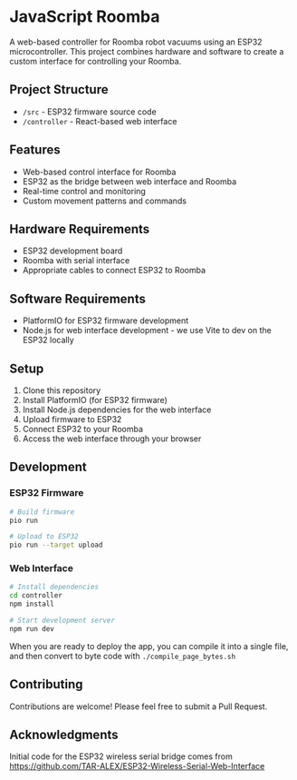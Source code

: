 # JavaScript Roomba

A web-based controller for Roomba robot vacuums using an ESP32 microcontroller. This project combines hardware and software to create a custom interface for controlling your Roomba.

## Project Structure

- `/src` - ESP32 firmware source code
- `/controller` - React-based web interface

## Features

- Web-based control interface for Roomba
- ESP32 as the bridge between web interface and Roomba
- Real-time control and monitoring
- Custom movement patterns and commands

## Hardware Requirements

- ESP32 development board
- Roomba with serial interface
- Appropriate cables to connect ESP32 to Roomba

## Software Requirements

- PlatformIO for ESP32 firmware development
- Node.js for web interface development - we use Vite to dev on the ESP32 locally

## Setup

1. Clone this repository
2. Install PlatformIO (for ESP32 firmware)
3. Install Node.js dependencies for the web interface
4. Upload firmware to ESP32
5. Connect ESP32 to your Roomba
6. Access the web interface through your browser

## Development

### ESP32 Firmware

```bash
# Build firmware
pio run

# Upload to ESP32
pio run --target upload
```

### Web Interface

```bash
# Install dependencies
cd controller
npm install

# Start development server
npm run dev
```

When you are ready to deploy the app, you can compile it into a single file, and then convert to byte code with `./compile_page_bytes.sh`

## Contributing

Contributions are welcome! Please feel free to submit a Pull Request.

## Acknowledgments

Initial code for the ESP32 wireless serial bridge comes from <https://github.com/TAR-ALEX/ESP32-Wireless-Serial-Web-Interface>
